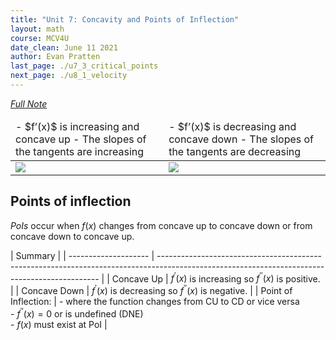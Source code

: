 ```yaml
---
title: "Unit 7: Concavity and Points of Inflection"
layout: math
course: MCV4U
date_clean: June 11 2021
author: Evan Pratten
last_page: ./u7_3_critical_points
next_page: ./u8_1_velocity
---
```


*[Full Note]({{site.baseurl}}/static/pdf/mcv4u/7.5%20Concavity%20and%20Points%20of%20Inflection%20(4.4)%20FILL%20(2)%20(2).pdf)*

<table><thead><tr>
<td markdown="1">
 - $f’(x)$ is increasing and concave up 
 - The slopes of the tangents are increasing
</td>
<td markdown="1">
 - $f’(x)$ is decreasing and concave down
 - The slopes of the tangents are decreasing
</td>
</tr></thead>
<tr>
<td><img src="{{site.baseurl}}/static/img/mcv4u/u7-4-concave-up.png"></td>
<td><img src="{{site.baseurl}}/static/img/mcv4u/u7-4-concave-down.png"></td>
</tr></table>

## Points of inflection

*PoIs* occur when $f(x)$ changes from concave up to concave down or from concave down to
concave up.

| Summary              |
| -------------------- | --------------------------------------------------------------------------------------------------------------------------------------------- |
| Concave Up           | $f^\prime(x)$ is increasing so $f^{\prime\prime}(x)$ is positive.                                                                             |
| Concave Down         | $f^\prime(x)$ is decreasing so $f^{\prime\prime}(x)$ is negative.                                                                             |
| Point of Inflection: | - where the function changes from CU to CD or vice versa<br> - $f^{\prime\prime}(x) = 0$ or is undefined (DNE)<br> - $f(x)$ must exist at PoI |

